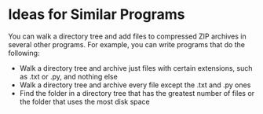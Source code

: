 # Ideas for Similar Programs

You can walk a directory tree and add files to compressed ZIP archives in
several other programs. For example, you can write programs that do the
following:
- Walk a directory tree and archive just files with certain extensions, such as
.txt or .py, and nothing else
- Walk a directory tree and archive every file except the .txt and .py ones
- Find the folder in a directory tree that has the greatest number of files or the
folder that uses the most disk space